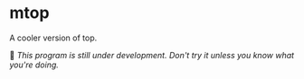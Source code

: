 # mtop

A cooler version of top. 

🚨 *This program is still under development. Don't try it unless you know what you're doing.*